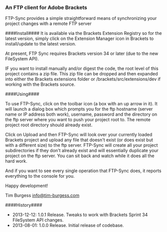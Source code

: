 ### An FTP client for Adobe Brackets ###

FTP-Sync provides a simple straightforward means of synchronizing your project changes with a remote FTP server

####Install####
It is available via the Brackets Extension Registry so for the latest version, simply click on the Extension Manager icon in Brackets to install/update to the latest version.

At present, FTP Sync requires Brackets version 34 or later (due to the new FileSystem API).

IF you want to install manually and/or digest the code, the root level of this project contains a zip file. This zip file can be dropped and then expanded into either the Brackets extensions folder or /brackets/src/extensions/dev if working with the Brackets source.

####Using####

To use FTP-Sync, click on the toolbar icon (a box with an up arrow in it). It will launch a dialog box which prompts you for the ftp hostname (server name or IP address both work), username, password and the directory on the ftp server where you want to push your project root to. The remote project root directory should already exist.

Click on Upload and then FTP-Sync will look over your currently loaded Brackets project and upload any file that doesn't exist (or does exist but with a different size) to the ftp server. FTP-Sync will create all your project subdirectories if they don't already exist and will essentially duplicate your project on the ftp server. You can sit back and watch while it does all the hard work.

And if you want to see every single operation that FTP-Sync does, it reports everything to the console for you.

Happy development!

Tim Burgess
info@tim-burgess.com

####History####
* 2013-12-12: 1.0.1 Release.
              Tweaks to work with Brackets Sprint 34 FileSystem API changes.
* 2013-08-01: 1.0.0 Release.
              Initial release of codebase.

